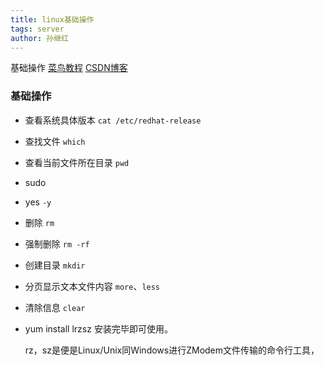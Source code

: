```yaml
---
title: linux基础操作
tags: server
author: 孙继红
---
```

基础操作
[菜鸟教程](http://www.runoob.com/linux/linux-filesystem.html)
[CSDN博客](http://blog.csdn.net/xsj_blog/article/details/52141501)
### 基础操作

* 查看系统具体版本 `cat /etc/redhat-release`
* 查找文件 `which`
* 查看当前文件所在目录 `pwd`
* sudo
* yes `-y`
* 删除 `rm`
* 强制删除 `rm -rf`
* 创建目录 `mkdir`
* 分页显示文本文件内容 `more`、`less`
* 清除信息 `clear`
* yum  install lrzsz
  安装完毕即可使用。
  
  rz，sz是便是Linux/Unix同Windows进行ZModem文件传输的命令行工具，
